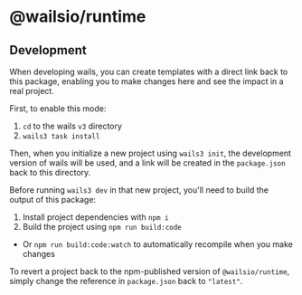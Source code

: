 # @wailsio/runtime

## Development

When developing wails, you can create templates with a direct link back to this package, enabling you to make changes here and see the impact in a real project.  

First, to enable this mode:

1. `cd` to the wails `v3` directory
2. `wails3 task install`

Then, when you initialize a new project using `wails3 init`, the development version of wails will be used, and a link will be created in the `package.json` back to this directory.

Before running `wails3 dev` in that new project, you'll need to build the output of this package:

1. Install project dependencies with `npm i`
2. Build the project using `npm run build:code`
  - Or `npm run build:code:watch` to automatically recompile when you make changes

To revert a project back to the npm-published version of `@wailsio/runtime`, simply change the reference in `package.json` back to `"latest"`.
